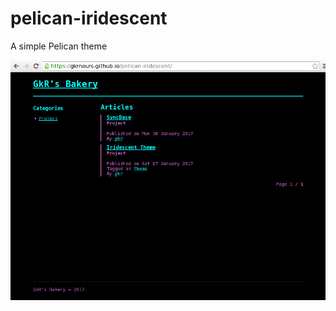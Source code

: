 # pelican-iridescent
A simple Pelican theme

![Pelican theme, black background, pink and blue font colot](screen.jpg)

